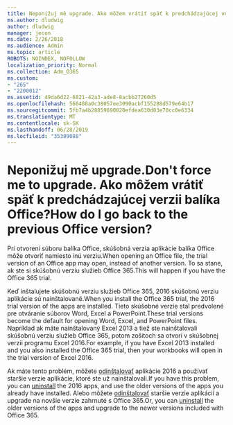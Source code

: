 ```yaml
---
title: Neponižuj mě upgrade. Ako môžem vrátiť späť k predchádzajúcej verzii balíka Office?
ms.author: dludwig
author: dludwig
manager: jecon
ms.date: 2/26/2018
ms.audience: Admin
ms.topic: article
ROBOTS: NOINDEX, NOFOLLOW
localization_priority: Normal
ms.collection: Adm_O365
ms.custom:
- "265"
- "2200012"
ms.assetid: 49da6d22-6821-42a3-ade8-8acbb27260d5
ms.openlocfilehash: 566408a0c38057ee3090acbf155288d579e64b17
ms.sourcegitcommit: 5fb7a4b28859690020efdea630d03e70cc0e6334
ms.translationtype: MT
ms.contentlocale: sk-SK
ms.lasthandoff: 06/28/2019
ms.locfileid: "35389088"
---
```

# <a name="dont-force-me-to-upgrade-how-do-i-go-back-to-the-previous-office-version"></a><span data-ttu-id="649c4-103">Neponižuj mě upgrade.</span><span class="sxs-lookup"><span data-stu-id="649c4-103">Don't force me to upgrade.</span></span> <span data-ttu-id="649c4-104">Ako môžem vrátiť späť k predchádzajúcej verzii balíka Office?</span><span class="sxs-lookup"><span data-stu-id="649c4-104">How do I go back to the previous Office version?</span></span>

<span data-ttu-id="649c4-105">Pri otvorení súboru balíka Office, skúšobná verzia aplikácie balíka Office môže otvoriť namiesto inú verziu.</span><span class="sxs-lookup"><span data-stu-id="649c4-105">When opening an Office file, the trial version of an Office app may open, instead of another version.</span></span> <span data-ttu-id="649c4-106">To sa stane, ak ste si skúšobnú verziu služieb Office 365.</span><span class="sxs-lookup"><span data-stu-id="649c4-106">This will happen if you have the Office 365 trial.</span></span>
  
<span data-ttu-id="649c4-107">Keď inštalujete skúšobnú verziu služieb Office 365, 2016 skúšobnú verziu aplikácie sú nainštalované.</span><span class="sxs-lookup"><span data-stu-id="649c4-107">When you install the Office 365 trial, the 2016 trial version of the apps are installed.</span></span> <span data-ttu-id="649c4-108">Tieto skúšobné verzie stal predvolené pre otváranie súborov Word, Excel a PowerPoint.</span><span class="sxs-lookup"><span data-stu-id="649c4-108">These trial versions become the default for opening Word, Excel, and PowerPoint files.</span></span> <span data-ttu-id="649c4-109">Napríklad ak máte nainštalovaný Excel 2013 a tiež ste nainštalovali skúšobnú verziu služieb Office 365, potom zošitoch sa otvorí v skúšobnej verzii programu Excel 2016.</span><span class="sxs-lookup"><span data-stu-id="649c4-109">For example, if you have Excel 2013 installed and you also installed the Office 365 trial, then your workbooks will open in the trial version of Excel 2016.</span></span>
  
<span data-ttu-id="649c4-110">Ak máte tento problém, môžete [odinštalovať](https://support.office.com/article/9dd49b83-264a-477a-8fcc-2fdf5dbf61d8.aspx) aplikácie 2016 a používať staršie verzie aplikácie, ktoré ste už nainštalovali.</span><span class="sxs-lookup"><span data-stu-id="649c4-110">If you have this problem, you can [uninstall](https://support.office.com/article/9dd49b83-264a-477a-8fcc-2fdf5dbf61d8.aspx) the 2016 apps, and use the older versions of the apps you already have installed.</span></span> <span data-ttu-id="649c4-111">Alebo môžete [odinštalovať](https://support.office.com/article/9dd49b83-264a-477a-8fcc-2fdf5dbf61d8.aspx) staršie verzie aplikácií a upgrade na novšie verzie zahrnuté s Office 365.</span><span class="sxs-lookup"><span data-stu-id="649c4-111">Or, you can [uninstall](https://support.office.com/article/9dd49b83-264a-477a-8fcc-2fdf5dbf61d8.aspx) the older versions of the apps and upgrade to the newer versions included with Office 365.</span></span>

